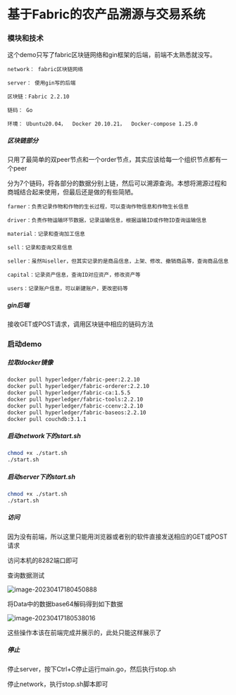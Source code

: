 # 基于Fabric的农产品溯源与交易系统 



### 模块和技术

这个demo只写了fabric区块链网络和gin框架的后端，前端不太熟悉就没写。

```
network： fabric区块链网络

server： 使用gin写的后端

区块链：Fabric 2.2.10

链码： Go

环境： Ubuntu20.04，  Docker 20.10.21，  Docker-compose 1.25.0
```

##### 区块链部分

只用了最简单的双peer节点和一个order节点，其实应该给每一个组织节点都有一个peer

分为7个链码，将各部分的数据分别上链，然后可以溯源查询。本想将溯源过程和商城结合起来使用，但最后还是做的有些简陋。

```
farmer：负责记录作物和作物的生长过程，可以查询作物信息和作物生长信息

driver：负责作物运输环节数据，记录运输信息，根据运输ID或作物ID查询运输信息

material：记录和查询加工信息

sell：记录和查询交易信息

seller：虽然叫seller，但其实记录的是商品信息，上架、修改、撤销商品等，查询商品信息

capital：记录资产信息，查询ID对应资产，修改资产等

users：记录账户信息，可以新建账户，更改密码等
```

##### gin后端

接收GET或POST请求，调用区块链中相应的链码方法



### 启动demo

##### 拉取docker镜像

```sh
docker pull hyperledger/fabric-peer:2.2.10
docker pull hyperledger/fabric-orderer:2.2.10
docker pull hyperledger/fabric-ca:1.5.5
docker pull hyperledger/fabric-tools:2.2.10
docker pull hyperledger/fabric-ccenv:2.2.10
docker pull hyperledger/fabric-baseos:2.2.10
docker pull couchdb:3.1.1
```

##### 启动network下的start.sh

```sh
chmod +x ./start.sh
./start.sh
```

##### 启动server下的start.sh

```sh
chmod +x ./start.sh
./start.sh
```

##### 访问

因为没有前端，所以这里只能用浏览器或者别的软件直接发送相应的GET或POST请求

访问本机的8282端口即可

查询数据测试

![image-20230417180450888](https://files.cnblogs.com/files/blogs/753861/image-20230417180450888.gif?t=1681736591)

将Data中的数据base64解码得到如下数据

![image-20230417180538016](https://files.cnblogs.com/files/blogs/753861/image-20230417180538016.gif?t=1681736597)

这些操作本该在前端完成并展示的，此处只能这样展示了

##### 停止

停止server，按下Ctrl+C停止运行main.go，然后执行stop.sh

停止network，执行stop.sh脚本即可

